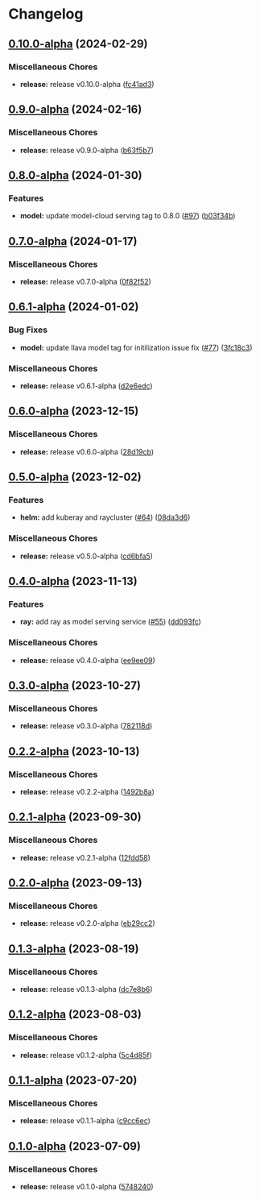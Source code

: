 # Changelog

## [0.10.0-alpha](https://github.com/instill-ai/deprecated-model/compare/v0.9.0-alpha...v0.10.0-alpha) (2024-02-29)


### Miscellaneous Chores

* **release:** release v0.10.0-alpha ([fc41ad3](https://github.com/instill-ai/deprecated-model/commit/fc41ad3872c893944bd32d64bb07719faf594324))

## [0.9.0-alpha](https://github.com/instill-ai/model/compare/v0.8.0-alpha...v0.9.0-alpha) (2024-02-16)


### Miscellaneous Chores

* **release:** release v0.9.0-alpha ([b63f5b7](https://github.com/instill-ai/model/commit/b63f5b7dd9bf188a6fc5f8d587aa81d17987f652))

## [0.8.0-alpha](https://github.com/instill-ai/model/compare/v0.7.0-alpha...v0.8.0-alpha) (2024-01-30)


### Features

* **model:** update model-cloud serving tag to 0.8.0 ([#97](https://github.com/instill-ai/model/issues/97)) ([b03f34b](https://github.com/instill-ai/model/commit/b03f34b50a7082e05d6bfec38471a1dc09b9258e))

## [0.7.0-alpha](https://github.com/instill-ai/model/compare/v0.6.1-alpha...v0.7.0-alpha) (2024-01-17)


### Miscellaneous Chores

* **release:** release v0.7.0-alpha ([0f82f52](https://github.com/instill-ai/model/commit/0f82f52f73355ee2238a1b717fee3179310b7a03))

## [0.6.1-alpha](https://github.com/instill-ai/model/compare/v0.6.0-alpha...v0.6.1-alpha) (2024-01-02)


### Bug Fixes

* **model:** update llava model tag for initilization issue fix ([#77](https://github.com/instill-ai/model/issues/77)) ([3fc18c3](https://github.com/instill-ai/model/commit/3fc18c348ba016686bd2fe9dd03899767cecdc25))


### Miscellaneous Chores

* **release:** release v0.6.1-alpha ([d2e6edc](https://github.com/instill-ai/model/commit/d2e6edc4560d2e12bd961d60700d015ce0f71863))

## [0.6.0-alpha](https://github.com/instill-ai/model/compare/v0.5.0-alpha...v0.6.0-alpha) (2023-12-15)


### Miscellaneous Chores

* **release:** release v0.6.0-alpha ([28d19cb](https://github.com/instill-ai/model/commit/28d19cb0a0a892e01fa02a45d6a8e3e652b5e1cf))

## [0.5.0-alpha](https://github.com/instill-ai/model/compare/v0.4.0-alpha...v0.5.0-alpha) (2023-12-02)


### Features

* **helm:** add kuberay and raycluster ([#64](https://github.com/instill-ai/model/issues/64)) ([08da3d6](https://github.com/instill-ai/model/commit/08da3d6200f28caab3b3c9b1d810daa29c43a852))


### Miscellaneous Chores

* **release:** release v0.5.0-alpha ([cd6bfa5](https://github.com/instill-ai/model/commit/cd6bfa5537d019f8bfa856cc882f224d001faf9b))

## [0.4.0-alpha](https://github.com/instill-ai/model/compare/v0.3.0-alpha...v0.4.0-alpha) (2023-11-13)


### Features

* **ray:** add ray as model serving service ([#55](https://github.com/instill-ai/model/issues/55)) ([dd093fc](https://github.com/instill-ai/model/commit/dd093fc0b0bf620b862f51e181c32388c8f441aa))


### Miscellaneous Chores

* **release:** release v0.4.0-alpha ([ee9ee09](https://github.com/instill-ai/model/commit/ee9ee09811f04d1fc3e704c6189b8e9f9df5306e))

## [0.3.0-alpha](https://github.com/instill-ai/model/compare/v0.2.2-alpha...v0.3.0-alpha) (2023-10-27)


### Miscellaneous Chores

* **release:** release v0.3.0-alpha ([782118d](https://github.com/instill-ai/model/commit/782118d0a5a08550f789d0d9bead94582967e3ca))

## [0.2.2-alpha](https://github.com/instill-ai/model/compare/v0.2.1-alpha...v0.2.2-alpha) (2023-10-13)


### Miscellaneous Chores

* **release:** release v0.2.2-alpha ([1492b8a](https://github.com/instill-ai/model/commit/1492b8ab09fec21da86cbee46230a14cc5cdce15))

## [0.2.1-alpha](https://github.com/instill-ai/model/compare/v0.2.0-alpha...v0.2.1-alpha) (2023-09-30)


### Miscellaneous Chores

* **release:** release v0.2.1-alpha ([12fdd58](https://github.com/instill-ai/model/commit/12fdd58fa3e1bc70319d2d9d682a45b996daf7d4))

## [0.2.0-alpha](https://github.com/instill-ai/model/compare/v0.1.3-alpha...v0.2.0-alpha) (2023-09-13)


### Miscellaneous Chores

* **release:** release v0.2.0-alpha ([eb29cc2](https://github.com/instill-ai/model/commit/eb29cc29383fb1e25411876fc86db72084e4f6a1))

## [0.1.3-alpha](https://github.com/instill-ai/model/compare/v0.1.2-alpha...v0.1.3-alpha) (2023-08-19)


### Miscellaneous Chores

* **release:** release v0.1.3-alpha ([dc7e8b6](https://github.com/instill-ai/model/commit/dc7e8b62a0b788d99b2efcff2355a4c371095cdd))

## [0.1.2-alpha](https://github.com/instill-ai/model/compare/v0.1.1-alpha...v0.1.2-alpha) (2023-08-03)


### Miscellaneous Chores

* **release:** release v0.1.2-alpha ([5c4d85f](https://github.com/instill-ai/model/commit/5c4d85f29ab05eee65cee3c9079fa4bb92399a5c))

## [0.1.1-alpha](https://github.com/instill-ai/model/compare/v0.1.0-alpha...v0.1.1-alpha) (2023-07-20)


### Miscellaneous Chores

* **release:** release v0.1.1-alpha ([c9cc6ec](https://github.com/instill-ai/model/commit/c9cc6eccb6be5e8688e5c543e2d35dbec6fd691a))

## [0.1.0-alpha](https://github.com/instill-ai/model/compare/v0.1.0-alpha...v0.1.0-alpha) (2023-07-09)


### Miscellaneous Chores

* **release:** release v0.1.0-alpha ([5748240](https://github.com/instill-ai/model/commit/57482401644ad6efa9b126e0d810e491ff28392d))

